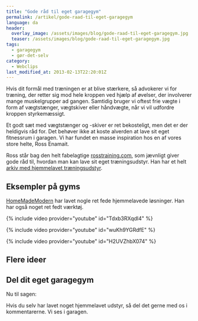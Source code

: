 ```yaml
---
title: "Gode råd til eget garagegym"
permalink: /artikel/gode-raad-til-eget-garagegym
language: da
header:
  overlay_image: /assets/images/blog/gode-raad-til-eget-garagegym.jpg
  teaser: /assets/images/blog/gode-raad-til-eget-garagegym.jpg
tags:
  - garagegym
  - gør-det-selv
category:
  - Webclips
last_modified_at: 2013-02-13T22:20:01Z
---
```


Hvis dit formål med træningen er at blive stærkere, så advokerer vi for træning, der retter sig mod hele kroppen ved hjælp af øvelser, der involverer mange muskelgrupper ad gangen. Samtidig bruger vi oftest frie vægte i form af vægtstænger, vægtskiver eller håndvægte, når vi vil udfordre kroppen styrkemæssigt.

Et godt sæt med vægtstænger og -skiver er ret bekosteligt, men det er der heldigvis råd for. Det behøver ikke at koste alverden at lave sit eget fitnessrum i garagen. Vi har fundet en masse inspiration hos en af vores store helte, Ross Enamait.

Ross står bag den helt fabelagtige [rosstraining.com](http://rosstraining.com/), som jævnligt giver gode råd til, hvordan man kan lave sit eget træningsudstyr. Han har et helt [arkiv med hjemmelavet træningsudstyr](http://www.rosstraining.com/forum/viewtopic.php?p=1056#p1056).

## Eksempler på gyms

[HomeMadeModern](https://www.youtube.com/channel/UC6pdMJwtkbCNoQRwbaNt77A) har lavet nogle ret fede hjemmelavede løsninger. Han har også noget ret fedt værktøj.

{% include video provider="youtube" id="Tdxb3RXqdI4" %}

{% include video provider="youtube" id="wuKh9YGRdfE" %}

{% include video provider="youtube" id="H2UVZhbX074" %}

## Flere ideer

<a data-pin-do="embedBoard" data-pin-board-width="600" data-pin-scale-height="400" data-pin-scale-width="80" href="https://www.pinterest.dk/lsolesen/garage-gym/"></a>
<script async defer src="//assets.pinterest.com/js/pinit.js"></script>

## Del dit eget garagegym

Nu til sagen:

Hvis du selv har lavet noget hjemmelavet udstyr, så del det gerne med os i kommentarerne. Vi ses i garagen.
